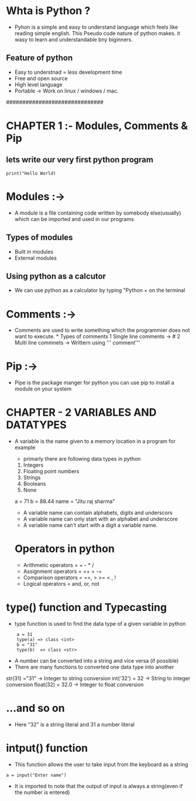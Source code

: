 # Whta is Python ?
* Pyhon is a simple and easy to understand language which feels like reading simple english. This Pseudo code nature of python makes. it wasy to learn and understandable bny biginners.

## Feature of python
* Easy to understnad = less development time 
* Free and open source
* High level language
* Portable -> Work on linux / windows / mac.


##############################

# CHAPTER 1 :- Modules, Comments & Pip
## lets write our very first python program

````
print("Hello World)
````
# Modules :->
* A module is a file containing code written by somebody else(usually) which can be imported and used in our programs

## Types of modules
* Built in modules 
* External modules

## Using python as a calcutor
* We can use python as a calculator by typing "Python + on the terminal

# Comments :->
*   Comments are used to write something which the programmier does not want to execute.
          *  Types of comments
1 Single line comments -> #
2 Multi line commnets -> Writtern using ''' comment'''

# Pip :->
* Pipe is the package manger for python you can use pip to install a module on your system


# CHAPTER - 2 VARIABLES AND DATATYPES

* A variable is the name given to a memory location in a program for example

    *  primarly there are following data types in python
    1) Integers
    2) Floating point numbers
    3) Strings
    4) Booleans
    5) None

    a = 71
    b = 88.44
    name = "Jitu raj sharma"

    * A variable name can contain alphabets, digits and underscors
    * A variable name can only start with an alphabet and underscore
    * A variable name can't start with a digit a variable name.

    # Operators in python
    * Arithmetic operators = + - * /
    * Assignment operators = =+ = -= 
    * Comparison operators = ==, > >= < , !
    * Logical operators = and, or, not

# type() function and Typecasting
* type function is used to find the data type of a given variable in python

````
    a = 31
    type(a) => class <int>
    b = "31"
    type(b)  => class <str>

````
* A number can be converted into a string and vice versa (if possible)
* There are many functions to converted one data type into another

str(31) ="31"  -> Integer to string conversion
int('32') = 32   -> String to integer conversion
float(32) = 32.0  -> Integer to float conversion


# ...and so on
*  Here "32" is a string literal and 31 a number literal


# intput() function 
* This function allows the user to take input from the keyboard as a string

````
a = input("Enter name") 
````
* It is  imported to note that the output of input is always a string(even if the number is entered)

